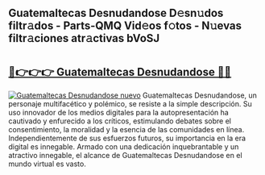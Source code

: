 ## Guatemaltecas Desnudandose D𝚎sn𝚞dos filtr𝚊dos - Parts-QMQ Vid𝚎os f𝚘tos - N𝚞evas filtr𝚊ciones atr𝚊ctivas bVoSJ

# <h2><a href="http://mb3akjm.tromn.icu/?c=Guatemaltecas+Desnudandose">🔗👉👉👉 Guatemaltecas Desnudandose 🔗🔗</a></h2>

[![Guatemaltecas Desnudandose nuevo](https://i.imgur.com/pEAQMta.gif)](http://mb3akjm.tromn.icu/?c=Guatemaltecas+Desnudandose)
Guatemaltecas Desnudandose, un personaje multifacético y polémico, se resiste a la simple descripción. Su uso innovador de los medios digitales para la autopresentación ha cautivado y enfurecido a los críticos, estimulando debates sobre el consentimiento, la moralidad y la esencia de las comunidades en línea. Independientemente de sus esfuerzos futuros, su importancia en la era digital es innegable. Armado con una dedicación inquebrantable y un atractivo innegable, el alcance de Guatemaltecas Desnudandose en el mundo virtual es vasto.
